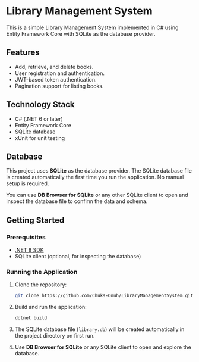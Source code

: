 # Library Management System

This is a simple Library Management System implemented in C# using Entity Framework Core with SQLite as the database provider.

## Features

- Add, retrieve, and delete books.
- User registration and authentication.
- JWT-based token authentication.
- Pagination support for listing books.

## Technology Stack

- C# (.NET 6 or later)
- Entity Framework Core
- SQLite database
- xUnit for unit testing

## Database

This project uses **SQLite** as the database provider. The SQLite database file is created automatically the first time you run the application. No manual setup is required.

You can use **DB Browser for SQLite** or any other SQLite client to open and inspect the database file to confirm the data and schema.

## Getting Started

### Prerequisites

- [.NET 8 SDK](https://dotnet.microsoft.com/download)
- SQLite client (optional, for inspecting the database)

### Running the Application

1. Clone the repository:

   ```bash
   git clone https://github.com/Chuks-Onuh/LibraryManagementSystem.git
   ```
1. Build and run the application:

    ```bash
    dotnet build
    ```

2. The SQLite database file (`library.db`) will be created automatically in the project directory on first run.

3. Use **DB Browser for SQLite** or any SQLite client to open and explore the database.
